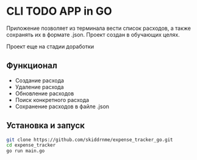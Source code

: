 # CLI TODO APP in GO

Приложение позволяет из терминала вести список расходов, а также сохранять их в формате .json. Проект создан в обучающих целях.

Проект еще на стадии доработки

## Функционал

- Создание расхода
- Удаление расхода
- Обновление расходов
- Поиск конкретного расхода
- Сохранение расходов в файле .json

## Установка и запуск

```sh
git clone https://github.com/skiddrnme/expense_tracker_go.git
cd expense_tracker
go run main.go
```